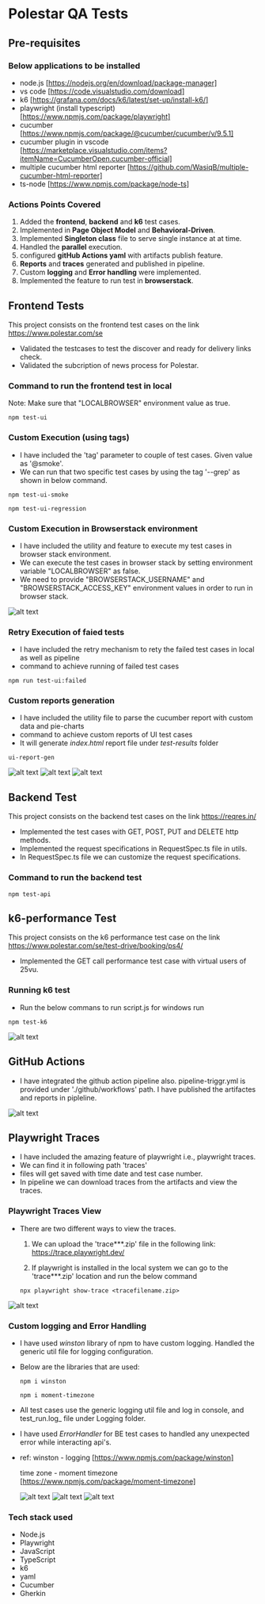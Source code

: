 # Polestar QA Tests

## Pre-requisites

### Below applications to be installed

- node.js [https://nodejs.org/en/download/package-manager]
- vs code [https://code.visualstudio.com/download]
- k6 [https://grafana.com/docs/k6/latest/set-up/install-k6/]
- playwright (install typescript) [https://www.npmjs.com/package/playwright]
- cucumber [https://www.npmjs.com/package/@cucumber/cucumber/v/9.5.1]
- cucumber plugin in vscode [https://marketplace.visualstudio.com/items?itemName=CucumberOpen.cucumber-official]
- multiple cucumber html reporter [https://github.com/WasiqB/multiple-cucumber-html-reporter]
- ts-node [https://www.npmjs.com/package/node-ts]

### Actions Points Covered

1. Added the **frontend**, **backend** and **k6** test cases.
2. Implemented in **Page Object Model** and **Behavioral-Driven**.
3. Implemented **Singleton class** file to serve single instance at at time.
4. Handled the **parallel** execution.
5. configured **gitHub Actions yaml** with artifacts publish feature.
6. **Reports** and **traces** generated and published in pipeline.
7. Custom **logging** and **Error handling** were implemented.
8. Implemented the feature to run test in **browserstack**.

## Frontend Tests

This project consists on the frontend test cases on the link https://www.polestar.com/se

- Validated the testcases to test the discover and ready for delivery links check.
- Validated the subcription of news process for Polestar.

### Command to run the frontend test in local

Note: Make sure that "LOCALBROWSER" environment value as true.

```
npm test-ui
```
### Custom Execution (using tags)

- I have included the 'tag' parameter to couple of test cases. Given value as '@smoke'.
- We can run that two specific test cases by using the tag '--grep' as shown in below command.

```
npm test-ui-smoke

npm test-ui-regression
```

### Custom Execution in Browserstack environment

- I have included the utility and feature to execute my test cases in browser stack environment.
- We can execute the test cases in browser stack by setting environment variable "LOCALBROWSER" as false.
- We need to provide "BROWSERSTACK_USERNAME" and "BROWSERSTACK_ACCESS_KEY" environment values in order to run in browser stack.

![alt text](readme-images/image-7.png)

### Retry Execution of faied tests

- I have included the retry mechanism to rety the failed test cases in local as well as pipeline
- command to achieve running of failed test cases

```
npm run test-ui:failed
```

### Custom reports generation

- I have included the utility file to parse the cucumber report with custom data and pie-charts
- command to achieve custom reports of UI test cases
- It will generate _index.html_ report file under _test-results_ folder

```
ui-report-gen
```
![alt text](readme-images/image.png)
![alt text](readme-images/image-1.png)
![alt text](readme-images/image-2.png)

## Backend Test

This project consists on the backend test cases on the link https://reqres.in/

- Implemented the test cases with GET, POST, PUT and DELETE http methods.
- Implemented the request specifications in RequestSpec.ts file in utils.
- In RequestSpec.ts file we can customize the request specifications.

### Command to run the backend test

```
npm test-api
```

## k6-performance Test

This project consists on the k6 performance test case on the link https://www.polestar.com/se/test-drive/booking/ps4/

- Implemented the GET call performance test case with virtual users of 25vu.

### Running k6 test

- Run the below commans to run script.js for windows run

```
npm test-k6
```
![alt text](<readme-images/image copy.png>)

## GitHub Actions

- I have integrated the github action pipeline also. pipeline-triggr.yml is provided under './github/workflows' path. I have published the artifactes and reports in pipleline.

![alt text](readme-images/image-3.png)

## Playwright Traces

- I have included the amazing feature of playwright i.e., playwright traces.
- We can find it in following path 'traces'
- files will get saved with time date and test case number.
- In pipeline we can download traces from the artifacts and view the traces.

### Playwright Traces View

- There are two different ways to view the traces.
  1. We can upload the 'trace***.zip' file in the following link: https://trace.playwright.dev/

  2. If playwright is installed in the local system we can go to the 'trace***.zip' location and run the below command
  
    ```
    npx playwright show-trace <tracefilename.zip>
    ```  
![alt text](readme-images/image4.png)

### Custom logging and Error Handling

- I have used _winston_ library of npm to have custom logging. Handled the generic util file for logging configuration.
- Below are the libraries that are used:
    ```
    npm i winston

    npm i moment-timezone
    ```  
- All test cases use the generic logging util file and log in console, and test_run.log_ file under Logging folder.
- I have used _ErrorHandler_ for BE test cases to handled any unexpected error while interacting api's.

- ref: 
  winston - logging [https://www.npmjs.com/package/winston]
  
  time zone - moment timezone [https://www.npmjs.com/package/moment-timezone]

  ![alt text](readme-images/image-4.png)
  ![alt text](readme-images/image-5.png)
  ![alt text](readme-images/image-6.png)

### Tech stack used

- Node.js
- Playwright
- JavaScript
- TypeScript
- k6
- yaml
- Cucumber
- Gherkin





